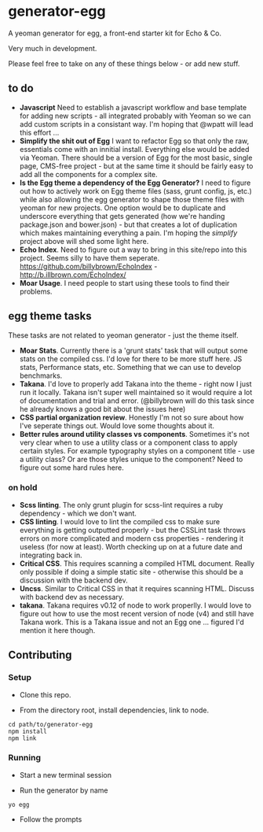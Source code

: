 # generator-egg
A yeoman generator for egg, a front-end starter kit for Echo & Co.

Very much in development.

Please feel free to take on any of these things below - or add new stuff.

## to do

- **Javascript** Need to establish a javascript workflow and base template for adding new scripts - all integrated probably with Yeoman so we can add custom scripts in a consistant way. I'm hoping that @wpatt will lead this effort ...
- **Simplify the shit out of Egg** I want to refactor Egg so that only the raw, essentials come with an innitial install. Everything else would be added via Yeoman. There should be a version of Egg for the most basic, single page, CMS-free project - but at the same time it should be fairly easy to add all the components for a complex site.
- **Is the Egg theme a dependency of the Egg Generator?** I need to figure out how to actively work on Egg theme files (sass, grunt config, js, etc.) while also allowing the egg generator to shape those theme files with yeoman for new projects. One option would be to duplicate and underscore everything that gets generated (how we're handing package.json and bower.json) - but that creates a lot of duplication which makes maintaining everything a pain. I'm hoping the *simplify* project above will shed some light here.
- **Echo Index**. Need to figure out a way to bring in this site/repo into this project. Seems silly to have them seperate. https://github.com/billybrown/EchoIndex - http://b.illbrown.com/EchoIndex/
- **Moar Usage**. I need people to start using these tools to find their problems.



## egg theme tasks
These tasks are not related to yeoman generator - just the theme itself.

- **Moar Stats**. Currently there is a 'grunt stats' task that will output some stats on the compiled css. I'd love for there to be more stuff here. JS stats, Performance stats, etc. Something that we can use to develop benchmarks.
- **Takana**. I'd love to properly add Takana into the theme - right now I just run it locally. Takana isn't super well maintained so it would require a lot of documentation and trial and error. (@billybrown will do this task since he already knows a good bit about the issues here)
- **CSS partial organization review**. Honestly I'm not so sure about how I've seperate things out. Would love some thoughts about it.
- **Better rules around utility classes vs components**. Sometimes it's not very clear when to use a utility class or a component class to apply certain styles. For example typography styles on a component title - use a utility class? Or are those styles unique to the component? Need to figure out some hard rules here.

### on hold

- **Scss linting**. The only grunt plugin for scss-lint requires a ruby dependency - which we don't want.
- **CSS linting**. I would love to lint the compiled css to make sure everything is getting outputted properly - but the CSSLint task throws errors on more complicated and modern css properties - rendering it useless (for now at least). Worth checking up on at a future date and integrating back in.
- **Critical CSS**. This requires scanning a compiled HTML document. Really only possible if doing a simple static site - otherwise this should be a discussion with the backend dev.
- **Uncss**. Similar to Critical CSS in that it requires scanning HTML. Discuss with backend dev as necessary.
- **takana**. Takana requires v0.12 of node to work properlly. I would love to figure out how to use the most recent version of node (v4) and still have Takana work. This is a Takana issue and not an Egg one ... figured I'd mention it here though.



## Contributing

### Setup

- Clone this repo.

- From the directory root, install dependencies, link to node.  

`cd path/to/generator-egg`  
`npm install`  
`npm link`  

### Running  

- Start a new terminal session  

- Run the generator by name  

`yo egg`

- Follow the prompts
